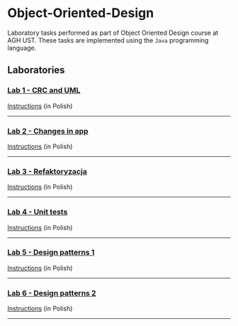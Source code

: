 # Object-Oriented-Design

Laboratory tasks performed as part of Object Oriented Design course at AGH UST.  These tasks are implemented using the `Java` programming language. 

## Laboratories

### [Lab 1 - CRC and UML](/lab1/)
[Instructions](/lab1/task.pdf) (in Polish)
<hr/>

### [Lab 2 - Changes in app](/lab2/)
[Instructions](/lab2/task.pdf) (in Polish)
<hr/>

### [Lab 3 - Refaktoryzacja](/lab3/)
[Instructions](/lab3/task.pdf) (in Polish)
<hr/>

### [Lab 4 - Unit tests](/lab4/)
[Instructions](/lab4/task.pdf) (in Polish)
<hr/>

### [Lab 5 - Design patterns 1](/lab5/)
[Instructions](/lab5/task.pdf) (in Polish)
<hr/>

### [Lab 6 - Design patterns 2](/lab6/)
[Instructions](/lab6/task.pdf) (in Polish)
<hr/>
